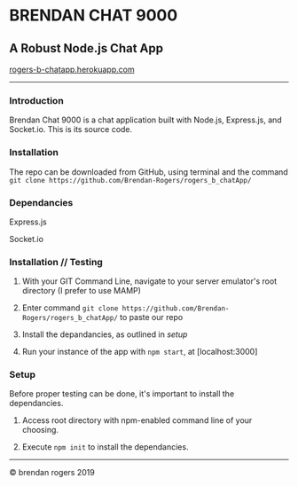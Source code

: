 # BRENDAN CHAT 9000
## A Robust Node.js Chat App
[rogers-b-chatapp.herokuapp.com](https://rogers-b-chatapp.herokuapp.com)

***

### Introduction

Brendan Chat 9000 is a chat application built with Node.js, Express.js, and Socket.io. This is its source code.

### Installation

The repo can be downloaded from GitHub, using terminal and the command `git clone https://github.com/Brendan-Rogers/rogers_b_chatApp/`

### Dependancies

Express.js

Socket.io


### Installation // Testing

1. With your GIT Command Line, navigate to your server emulator's root directory (I prefer to use MAMP)

2. Enter command `git clone https://github.com/Brendan-Rogers/rogers_b_chatApp/` to paste our repo

3. Install the depandancies, as outlined in _setup_
 
4. Run your instance of the app with `npm start`, at [localhost:3000]

### Setup

Before proper testing can be done, it's important to install the dependancies.

1. Access root directory with npm-enabled command line of your choosing.

2. Execute `npm init` to install the dependancies.

***

© brendan rogers 2019
